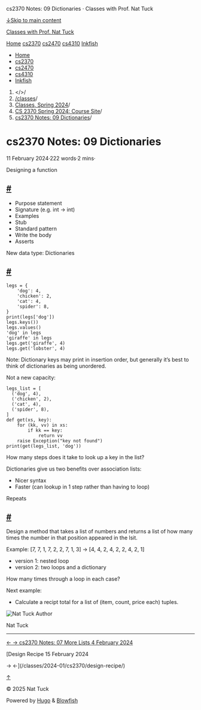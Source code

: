 




cs2370 Notes: 09 Dictionaries · Classes with Prof. Nat Tuck






















[↓Skip to main content](#main-content)

[Classes with Prof. Nat Tuck](/)

[Home](/)
[cs2370](/classes/2025-01/cs2370/)
[cs2470](/classes/2025-01/cs2470/)
[cs4310](/classes/2025-01/cs4310/)
[Inkfish](https://inkfish.homework.quest/)









* [Home](/)
* [cs2370](/classes/2025-01/cs2370/)
* [cs2470](/classes/2025-01/cs2470/)
* [cs4310](/classes/2025-01/cs4310/)
* [Inkfish](https://inkfish.homework.quest/)





1. </>/
2. [/classes](/classes/)/
3. [Classes, Spring 2024](/classes/2024-01/)/
4. [CS 2370 Spring 2024: Course Site](/classes/2024-01/cs2370/)/
5. [cs2370 Notes: 09 Dictionaries](/classes/2024-01/cs2370/notes/09-dictionaries/)/

cs2370 Notes: 09 Dictionaries
=============================

11 February 2024·222 words·2 mins·





Designing a function

[#](#designing-a-function)
------------------------------------------------

* Purpose statement
* Signature (e.g. int -> int)
* Examples
* Stub
* Standard pattern
* Write the body
* Asserts

New data type: Dictionaries

[#](#new-data-type-dictionaries)
-------------------------------------------------------------

```
legs = {
    'dog': 4,
    'chicken': 2,
    'cat': 4,
    'spider': 8,
}
print(legs['dog'])
legs.keys())
legs.values()
'dog' in legs
'giraffe' in legs
legs.get('giraffe', 4)
legs.get('lobster', 4)

```

Note: Dictionary keys may print in insertion order, but generally it’s
best to think of dictionaries as being unordered.

Not a new capacity:

```
legs_list = [
  ('dog', 4),
  ('chicken', 2),
  ('cat', 4),
  ('spider', 8),
]
def get(xs, key):
    for (kk, vv) in xs:
        if kk == key:
            return vv
    raise Exception("key not found")
print(get(legs_list, 'dog'))

```

How many steps does it take to look up a key in the list?

Dictionaries give us two benefits over association lists:

* Nicer syntax
* Faster (can lookup in 1 step rather than having to loop)

Repeats

[#](#repeats)
----------------------

Design a method that takes a list of numbers and returns a list of how
many times the number in that position appeared in the lsit.

Example: [7, 7, 1, 7, 2, 2, 7, 1, 3] -> [4, 4, 2, 4, 2, 2, 4, 2, 1]

* version 1: nested loop
* version 2: two loops and a dictionary

How many times through a loop in each case?

Next example:

* Calculate a recipt total for a list of (item, count, price each) tuples.

![Nat Tuck](/img/author_hu_995db18b97553af7.jpg)
Author

Nat Tuck











---


[←
→
cs2370 Notes: 07 More Lists
4 February 2024](/classes/2024-01/cs2370/notes/07-more-lists/)

[Design Recipe
15 February 2024


→
←](/classes/2024-01/cs2370/design-recipe/)





[↑](#the-top "Scroll to top")

©
2025
Nat Tuck

Powered by [Hugo](https://gohugo.io/) & [Blowfish](https://blowfish.page/)













